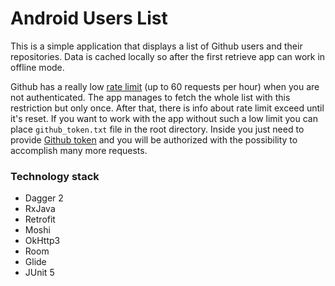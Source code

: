 # Android Users List

This is a simple application that displays a list of Github users and their repositories.
Data is cached locally so after the first retrieve app can work in offline mode.

Github has a really low [rate limit](https://developer.github.com/v3/#rate-limiting) (up to 60 requests per hour) when you are not authenticated.
The app manages to fetch the whole list with this restriction but only once.
After that, there is info about rate limit exceed until it's reset.
If you want to work with the app without such a low limit you can place `github_token.txt` file in the root directory.
Inside you just need to provide [Github token](https://github.com/settings/tokens)
and you will be authorized with the possibility to accomplish many more requests.

### Technology stack
- Dagger 2
- RxJava
- Retrofit
- Moshi
- OkHttp3
- Room
- Glide
- JUnit 5
